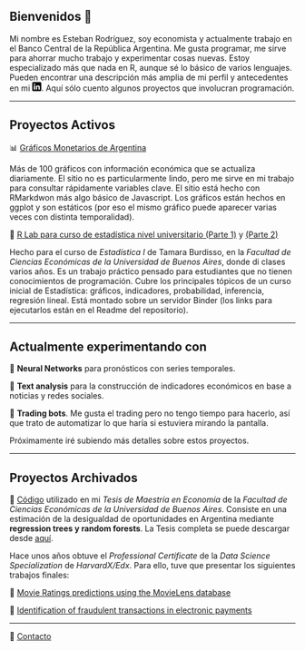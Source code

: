 ## Bienvenidos 👋

Mi nombre es Esteban Rodríguez, soy economista y actualmente trabajo en el Banco Central de la República Argentina. Me gusta programar, me sirve para ahorrar mucho trabajo y experimentar cosas nuevas. Estoy especializado más que nada en R, aunque sé lo básico de varios lenguajes. Pueden encontrar una descripción más amplia de mi perfil y antecedentes en mi [![LinkedIn][1.1]][1]. Aquí sólo cuento algunos proyectos que involucran programación.

***

## Proyectos Activos

📊 [Gráficos Monetarios de Argentina](https://esterodr.github.io/Monitor_v2/index.html)

Más de 100 gráficos con información económica que se actualiza diariamente. El sitio no es particularmente lindo, pero me sirve en mi trabajo para consultar rápidamente variables clave. El sitio está hecho con RMarkdwon más algo básico de Javascript. Los gráficos están hechos en ggplot y son estáticos (por eso el mismo gráfico puede aparecer varias veces con distinta temporalidad). 

🏫 [R Lab para curso de estadística nivel universitario (Parte 1)](https://github.com/esterodr/TP_Estadistica) y [(Parte 2)](https://github.com/esterodr/TP2_Estadistica)

Hecho para el curso de *Estadística I* de Tamara Burdisso, en la *Facultad de Ciencias Económicas de la Universidad de Buenos Aires*, donde di clases varios años. Es un trabajo práctico pensado para estudiantes que no tienen conocimientos de programación. Cubre los principales tópicos de un curso inicial de Estadística: gráficos, indicadores, probabilidad, inferencia, regresión lineal. Está montado sobre un servidor Binder (los links para ejecutarlos están en el Readme del repositorio).

***

## Actualmente experimentando con

🧠 **Neural Networks** para pronósticos con series temporales.

📰 **Text analysis** para la construcción de indicadores económicos en base a noticias y redes sociales.

🤑 **Trading bots**. Me gusta el trading pero no tengo tiempo para hacerlo, así que trato de automatizar lo que haría si estuviera mirando la pantalla.

Próximamente iré subiendo más detalles sobre estos proyectos.

***

## Proyectos Archivados

🌲 [Código](https://github.com/esterodr/DO) utilizado en mi *Tesis de Maestría en Economía* de la *Facultad de Ciencias Económicas de la Universidad de Buenos Aires*. Consiste en una estimación de la desigualdad de oportunidades en Argentina mediante **regression trees y random forests**. La Tesis completa se puede descargar desde [aquí](http://bibliotecadigital.econ.uba.ar/econ/collection/tpos/document/1502-1541_RodriguezEE).

Hace unos años obtuve el *Professional Certificate* de la *Data Science Specialization* de *HarvardX/Edx*. Para ello, tuve que presentar los siguientes trabajos finales:

🎥 [Movie Ratings predictions using the MovieLens database](https://github.com/esterodr/MovieLens)

📱 [Identification of fraudulent transactions in electronic payments](https://github.com/esterodr/fraud)

***

📧 [Contacto](mailto:esteban.rgz@gmail.com)


<!-- Icons -->

[1.1]: https://raw.githubusercontent.com/esterodr/esterodr/master/Icons/linkedin.png

<!-- Links to your social media accounts -->

[1]: https://www.linkedin.com/in/esteban-rodriguez-80741434/

